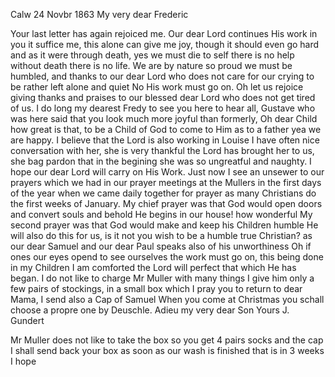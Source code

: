 Calw 24 Novbr 1863
My very dear Frederic

Your last letter has again rejoiced me. Our dear Lord continues His work in you it suffice me, this alone can give me joy, though it should even go hard and as it were through death, yes we must die to self there is no help without death there is no life. We are by nature so proud we must be humbled, and thanks to our dear Lord who does not care for our crying to be rather left alone and quiet No His work must go on. Oh let us rejoice giving thanks and praises to our blessed dear Lord who does not get tired of us. I do long my dearest Fredy to see you here to hear all, Gustave who was here said that you look much more joyful than formerly, Oh dear Child how great is that, to be a Child of God to come to Him as to a father yea we are happy. I believe that the Lord is also working in Louise I have often nice conversation with her, she is very thankful the Lord has brought her to us, she bag pardon that in the begining she was so ungreatful and naughty. I hope our dear Lord will carry on His Work. Just now I see an unsewer to our prayers which we had in our prayer meetings at the Mullers in the first days of the year when we came daily together for prayer as many Christians do the first weeks of January. My chief prayer was that God would open doors and convert souls and behold He begins in our house! how wonderful My second prayer was that God would make and keep his Children humble He will also do this for us, is it not you wish to be a humble true Christian? as our dear Samuel and our dear Paul speaks also of his unworthiness Oh if ones our eyes opend to see ourselves the work must go on, this being done in my Children I am comforted the Lord will perfect that which He has began. I do not like to charge Mr Muller with many things I give him only a few pairs of stockings, in a small box which I pray you to return to dear Mama, I send also a Cap of Samuel When you come at Christmas you schall choose a propre one by Deuschle. Adieu my very dear Son  Yours J. Gundert

Mr Muller does not like to take the box so you get 4 pairs socks and the cap I shall send back your box as soon as our wash is finished that is in 3 weeks I hope
